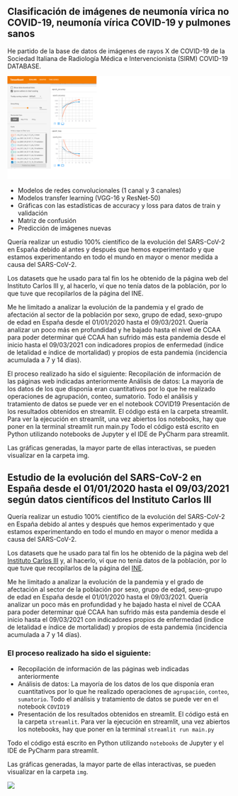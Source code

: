 ## Clasificación de imágenes de neumonía vírica no COVID-19, neumonía vírica COVID-19 y pulmones sanos

He partido de la base de datos de imágenes de rayos X de COVID-19 de la Sociedad Italiana de Radiología Médica e Intervencionista (SIRM) COVID-19 DATABASE. 

![ ML](img/ML.png)

* Modelos de redes convolucionales (1 canal y 3 canales)
* Modelos transfer learning (VGG-16 y ResNet-50)
* Gráficas con las estadísticas de accuracy y loss para datos de train y validación
* Matriz de confusión
* Predicción de imágenes nuevas

Quería realizar un estudio 100% científico de la evolución del SARS-CoV-2 en España debido al antes y después que hemos experimentado y que estamos experimentando en todo el mundo en mayor o menor medida a causa del SARS-CoV-2.

Los datasets que he usado para tal fin los he obtenido de la página web del Instituto Carlos III y, al hacerlo, ví que no tenía datos de la población, por lo que tuve que recopilarlos de la página del INE.

Me he limitado a analizar la evolución de la pandemia y el grado de afectación al sector de la población por sexo, grupo de edad, sexo-grupo de edad en España desde el 01/01/2020 hasta el 09/03/2021. Quería analizar un poco más en profundidad y he bajado hasta el nivel de CCAA para poder determinar qué CCAA han sufrido más esta pandemia desde el inicio hasta el 09/03/2021 con indicadores propios de enfermedad (índice de letalidad e índice de mortalidad) y propios de esta pandemia (incidencia acumulada a 7 y 14 días).

El proceso realizado ha sido el siguiente:
Recopilación de información de las páginas web indicadas anteriormente
Análisis de datos: La mayoría de los datos de los que disponía eran cuantitativos por lo que he realizado operaciones de agrupación, conteo, sumatorio. Todo el análisis y tratamiento de datos se puede ver en el notebook COVID19
Presentación de los resultados obtenidos en streamlit. El código está en la carpeta streamlit. Para ver la ejecución en streamlit, una vez abiertos los notebooks, hay que poner en la terminal streamlit run main.py
Todo el código está escrito en Python utilizando notebooks de Jupyter y el IDE de PyCharm para streamlit.

Las gráficas generadas, la mayor parte de ellas interactivas, se pueden visualizar en la carpeta img.

## Estudio de la evolución del SARS-CoV-2 en España desde el 01/01/2020 hasta el 09/03/2021 según datos científicos del Instituto Carlos III

Quería realizar un estudio 100% científico de la evolución del SARS-CoV-2 en España debido al antes y después que hemos experimentado y que estamos experimentando en todo el mundo en mayor o menor medida a causa del SARS-CoV-2. 

Los datasets que he usado para tal fin los he obtenido de la página web del [Instituto Carlos III](https://cnecovid.isciii.es/covid19/) y, al hacerlo, ví que no tenía datos de la población, por lo que tuve que recopilarlos de la página del [INE](https://www.ine.es/dyngs/INEbase/es/categoria.htm?c=Estadistica_P&cid=1254734710984).

Me he limitado a analizar la evolución de la pandemia y el grado de afectación al sector de la población por sexo, grupo de edad, sexo-grupo de edad en España desde el 01/01/2020 hasta el 09/03/2021. Quería analizar un poco más en profundidad y he bajado hasta el nivel de CCAA para poder determinar qué CCAA han sufrido más esta pandemia desde el inicio hasta el 09/03/2021 con indicadores propios de enfermedad (índice de letalidad e índice de mortalidad) y propios de esta pandemia (incidencia acumulada a 7 y 14 días).

### El proceso realizado ha sido el siguiente:

* Recopilación de información de las páginas web indicadas anteriormente
* Análisis de datos: La mayoría de los datos de los que disponía eran cuantitativos por lo que he realizado operaciones de `agrupación`, `conteo`, `sumatorio`. Todo el análisis y tratamiento de datos se puede ver en el notebook `COVID19`   
* Presentación de los resultados obtenidos en streamlit. El código está en la carpeta `streamlit`. Para ver la ejecución en streamlit, una vez abiertos los notebooks, hay que poner en la terminal `streamlit run main.py`

Todo el código está escrito en Python utilizando `notebooks` de Jupyter y el IDE de PyCharm para streamlit. 

Las gráficas generadas, la mayor parte de ellas interactivas, se pueden visualizar en la carpeta `img`.

<img src="img/covid.png" width="600">
